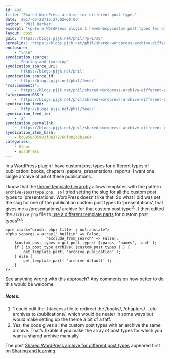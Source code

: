```yaml
---
id: 499
title: 'Shared WordPress archive for different post types'
date: '2017-03-23T16:27:02+00:00'
author: 'Phil Barker'
excerpt: "<p>In a WordPress plugin I have&nbsp;custom post types for different types of publication: books, chapters, papers, presentations, reports. I want one single archive of all of these publications. I know that the theme template hierarchy allows templates with the pattern archive-$posttype.php, so&nbsp; I tried setting the slug for all the custom post types to &lsquo;presentations&rsquo;.&nbsp;WordPress &hellip; <a href=\"https://blogs.pjjk.net/phil/shared-wordpress-archive-different-post-types/\">Continue reading <span>Shared WordPress archive for different post types</span> <span>&rarr;</span></a></p>\n<p>The post <a rel=\"nofollow\" href=\"https://blogs.pjjk.net/phil/shared-wordpress-archive-different-post-types/\">Shared WordPress archive for different post types</a> appeared first on <a rel=\"nofollow\" href=\"https://blogs.pjjk.net/phil\">Sharing and learning</a>.</p>"
layout: post
guid: 'https://blogs.pjjk.net/phil/?p=1738'
permalink: 'https://blogs.pjjk.net/phil/shared-wordpress-archive-different-post-types/'
enclosure:
    - "\n\n"
syndication_source:
    - 'Sharing and learning'
syndication_source_uri:
    - 'https://blogs.pjjk.net/phil'
syndication_source_id:
    - 'http://blogs.pjjk.net/phil/feed/'
'rss:comments':
    - 'https://blogs.pjjk.net/phil/shared-wordpress-archive-different-post-types/#respond'
'wfw:commentRSS':
    - 'https://blogs.pjjk.net/phil/shared-wordpress-archive-different-post-types/feed/'
syndication_feed:
    - 'http://blogs.pjjk.net/phil/feed/'
syndication_feed_id:
    - '2'
syndication_permalink:
    - 'https://blogs.pjjk.net/phil/shared-wordpress-archive-different-post-types/'
syndication_item_hash:
    - bd0958d05903f8a372766f082b5b2e64
categories:
    - Other
    - WordPress
---
```


In a WordPress plugin I have custom post types for different types of publication: books, chapters, papers, presentations, reports. I want one single archive of all of these publications.

I know that the [theme template hierarchy](https://developer.wordpress.org/themes/basics/template-hierarchy/) allows templates with the pattern `archive-$posttype.php, so` I tried setting the slug for all the custom post types to ‘presentations’. WordPress doesn’t like that. So what I did was set the slug for one of the publication custom post types to ‘presentations’, that gives me a /presentations/ archive for that custom post type<sup>(1)</sup>. I then edited the `archive.php` file to [use a different template parts](https://developer.wordpress.org/reference/functions/get_template_part/) for custom post types<sup>(2)</sup>:

```
<pre class="brush: php; title: ; notranslate">
<?php $cpargs = array('_builtin' => False,
				  'exclude_from_search' => False);
	$custom_post_types = get_post_types( $cpargs, 'names', 'and' );
	if ( is_post_type_archive( $custom_post_types ) ) {
		get_template_part( 'archive-publication' );
	} else {
		get_template_part( 'archive-default' );
	}  
?>
```

See anything wrong with this approach? Any comments on how better to do this would be welcome.

##### Notes:

1. 1 could edit the .htaccess file to redirect the /books/, /chapters/ …etc archives to /publications/, which would be neater in some ways but would make setting up the theme a bit of a faff.
2. Yes, the code gives all the custom post types with an archive the same archive. That’s fixable if you make the array of post types for which you want a shared archive manually.

The post [Shared WordPress archive for different post types](https://blogs.pjjk.net/phil/shared-wordpress-archive-different-post-types/) appeared first on [Sharing and learning](https://blogs.pjjk.net/phil).